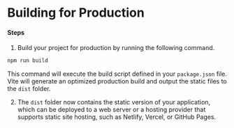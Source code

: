 # Building for Production

#### Steps

1. Build your project for production by running the following command.

```bash
npm run build
```

This command will execute the build script defined in your `package.json` file. Vite will generate an optimized production build and output the static files to the `dist` folder.

2. The `dist` folder now contains the static version of your application, which can be deployed to a web server or a hosting provider that supports static site hosting, such as Netlify, Vercel, or GitHub Pages.
